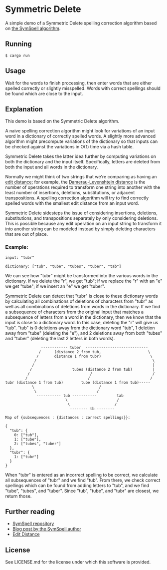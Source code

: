 # Symmetric Delete

A simple demo of a Symmetric Delete spelling correction algorithm based on [the SymSpell algorithm](https://github.com/wolfgarbe/SymSpell).

## Running

```
$ cargo run
```

## Usage

Wait for the words to finish processing, then enter words that are either spelled correctly or slightly misspelled. Words with correct spellings should be found which are close to the input.

## Explanation

This demo is based on the Symmetric Delete algorithm.

A naive spelling correction algorithm might look for variations of an input word in a dictionary of correctly spelled words. A slightly more advanced algorithm might precompute variations of the dictionary so that inputs can be checked against the variations in O(1) time via a hash table.

Symmetric Delete takes the latter idea further by computing variations on both the dictionary and the input itself. Specifically, letters are deleted from both the input and all words in the dictionary.

Normally we might think of two strings that we're comparing as having an [edit distance](https://en.m.wikipedia.org/wiki/Edit_distance); for example, the [Damerau-Levenshtein distance](https://en.m.wikipedia.org/wiki/Damerau%E2%80%93Levenshtein_distance) is the number of operations required to transform one string into another with the least number of insertions, deletions, substitutions, or adjacent transpositions. A spelling correction algorithm will try to find correctly spelled words with the smallest edit distance from an input word.

Symmetric Delete sidesteps the issue of considering insertions, deletions, substitutions, and transpositions separately by only considering deletions. This is possible because any edit operation on an input string to transform it into another string can be modeled instead by simply deleting characters that are out of place.

### Example:

```
input: "tubr"

dictionary: ["tub", "tube", "tubes", "tuber", "tab"]
```

We can see how "tubr" might be transformed into the various words in the dictionary. If we delete the "r", we get "tub"; if we replace the "r" with an "e" we get "tube"; if we insert an "e" we get "tuber".

Symmetric Delete can detect that "tubr" is close to these dictionary words by calculating all combinations of deletions of characters from "tubr" as well as all combinations of deletions from words in the dictionary. If we find a subsequence of characters from the original input that matches a subsequence of letters from a word in the dictionary, then we know that the input is close to a dictionary word. In this case, deleting the "r" will give us "tub". "tub" is 0 deletions away from the dictionary word "tub", 1 deletion away from "tube" (deleting the "e"), and 2 deletions away from both "tubes" and "tuber" (deleting the last 2 letters in both words).

```
                ------------ tuber  ----------------------------
               /      (distance 2 from tub,                     \
              /       distance 1 from tubr)                      \
             /                                                    \
            /                                                     |
           /                  tubes (distance 2 from tub)         |
          /                           /                           /
         /                           /                           /
tubr (distance 1 from tub)        tube (distance 1 from tub)-----
            \                             /
             \                           /
              ----------- tub -----------         tab
                           \                      /
                            \                    /
                             -------- tb --------

Map of {subsequences : {distances : correct spellings}}:

{
  "tub": {
    0: ["tub"],
    1: ["tube"],
    2: ["tubes", "tuber"]
  },
  "tubr": {
    1: ["tubr"]
  }
}
```

When "tubr" is entered as an incorrect spelling to be correct, we calculate all subsequences of "tubr" and we find "tub". From there, we check correct spellings which can be found from adding letters to "tub", and we find "tube", "tubes", and "tuber". Since "tub", "tube", and "tubr" are closest, we return those.

## Further reading

- [SymSpell repository](https://github.com/wolfgarbe/SymSpell)
- [Blog post by the SymSpell author](https://wolfgarbe.medium.com/1000x-faster-spelling-correction-algorithm-2012-8701fcd87a5f)
- [Edit Distance](https://en.m.wikipedia.org/wiki/Edit_distance)

## License

See LICENSE.md for the license under which this software is provided.
